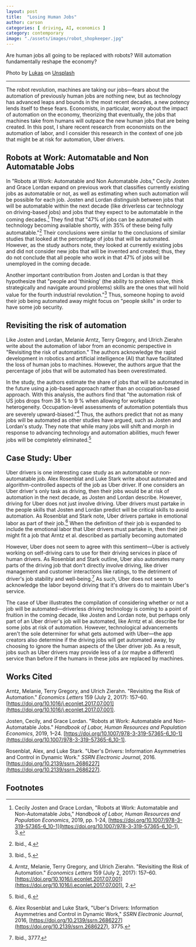 ```yaml
---
layout: post
title:  "Losing Human Jobs"
author: carson
categories: [ driving, AI, economics ]
category: contemporary
image: "./assets/images/robot_shopkeeper.jpg"
---
```


Are human jobs all going to be replaced with robots? Will automation fundamentally reshape the economy?

Photo by [Lukas](https://unsplash.com/@hauntedeyes?utm_source=unsplash&utm_medium=referral&utm_content=creditCopyText) on [Unsplash](https://unsplash.com/s/photos/machine-learning?utm_source=unsplash&utm_medium=referral&utm_content=creditCopyText)

---

The robot revolution, machines are taking our jobs—fears about the automation of previously human jobs are nothing new, but as technology has advanced leaps and bounds in the most recent decades, a new potency lends itself to these fears. Economists, in particular, worry about the impact of automation on the economy, theorizing that eventually, the jobs that machines take from humans will outpace the new human jobs that are being created. In this post, I share recent research from economists on the automation of labor, and I consider this research in the context of one job that might be at risk for automation, Uber drivers.

## Robots at Work: Automatable and Non Automatable Jobs

In "Robots at Work: Automatable and Non Automatable Jobs," Cecily Josten and Grace Lordan expand on previous work that classifies currently existing jobs as automatable or not, as well as estimating when such automation will be possible for each job. Josten and Lordan distinguish between jobs that will be automatable within the next decade (like driverless car technology on driving-based jobs) and jobs that they expect to be automatable in the coming decades.[^1] They find that "47% of jobs can be automated with technology becoming available shortly, with 35% of these being fully automatable."[^2] Their conclusions were similar to the conclusions of similar studies that looked at the percentage of jobs that will be automated. However, as the study authors note, they looked at currently existing jobs and did not consider new jobs that will be invented and created; thus, they do not conclude that all people who work in that 47% of jobs will be unemployed in the coming decade.

Another important contribution from Josten and Lordan is that they hypothesize that "people and 'thinking' (the ability to problem solve, think strategically and navigate around problems) skills are the ones that will hold value for the fourth industrial revolution."[^3] Thus, someone hoping to avoid their job being automated away might focus on "people skills" in order to have some job security.

## Revisiting the risk of automation

Like Josten and Lordan, Melanie Arntz, Terry Gregory, and Ulrich Zierahn write about the automation of labor from an economic perspective in "Revisiting the risk of automation." The authors acknowledge the rapid development in robotics and artificial intelligence (AI) that have facilitated the loss of human jobs to machines. However, the authors argue that the percentage of jobs that will be automated has been overestimated.

In the study, the authors estimate the share of jobs that will be automated in the future using a job-based approach rather than an occupation-based approach. With this analysis, the authors find that "the automation risk of US jobs drops from 38 % to 9 % when allowing for workplace heterogeneity. Occupation-level assessments of automation potentials thus are severely upward-biased."[^4] Thus, the authors predict that not as many jobs will be automated as other studies have argued, such as Josten and Lordan's study. They note that while many jobs will shift and morph in response to advancing technology and automation abilities, much fewer jobs will be completely eliminated.[^5]

## Case Study: Uber

Uber drivers is one interesting case study as an automatable or non-automatable job. Alex Rosenblat and Luke Stark write about automated and algorithm-controlled aspects of the job as Uber driver. If one considers an Uber driver's only task as driving, then their jobs would be at risk of automation in the next decade, as Josten and Lordan describe. However, driving for Uber does not just involve driving. Uber drivers must partake in the people skills that Josten and Lordan predict will be critical skills to avoid automation. As Rosenblat and Stark note, Uber drivers partake in emotional labor as part of their job.[^6] When the definition of their job is expanded to include the emotional labor that Uber drivers must partake in, then their job might fit a job that Arntz et al. described as partially becoming automated

However, Uber does not seem to agree with this sentiment—Uber is actively working on self-driving cars to use for their driving services in place of human drivers. As Rosenblat and Stark outline, Uber also automates many parts of the driving job that don't directly involve driving, like driver management and customer interactions like ratings, to the detriment of driver's job stability and well-being.[^7] As such, Uber does not seem to acknowledge the labor beyond driving that it's drivers do to maintain Uber's service.

The case of Uber illustrates the compilation of considering whether or not a job will be automated—driverless driving technology is coming to a point of fruition in the coming decade, like Josten and Lordan note, but perhaps only part of an Uber driver's job will be automated, like Arntz et al. describe for some jobs at risk of automation. However, technological advancements aren't the sole determiner for what gets automed with Uber—the app creators also determine if the driving jobs will get automated away, by choosing to ignore the human aspects of the Uber driver job. As a result, jobs such as Uber drivers may provide less of a (or maybe a different) service than before if the humans in these jobs are replaced by machines.

## Works Cited

Arntz, Melanie, Terry Gregory, and Ulrich Zierahn. "Revisiting the Risk of Automation." _Economics Letters_ 159 (July 2, 2017): 157–60. [https://doi.org/10.1016/j.econlet.2017.07.001](https://doi.org/10.1016/j.econlet.2017.07.001).

Josten, Cecily, and Grace Lordan. "Robots at Work: Automatable and Non-Automatable Jobs." _Handbook of Labor, Human Resources and Population Economics_, 2019, 1–24. [https://doi.org/10.1007/978-3-319-57365-6_10-1](https://doi.org/10.1007/978-3-319-57365-6_10-1).

Rosenblat, Alex, and Luke Stark. "Uber's Drivers: Information Asymmetries and Control in Dynamic Work." _SSRN Electronic Journal_, 2016. [https://doi.org/10.2139/ssrn.2686227](https://doi.org/10.2139/ssrn.2686227).

## Footnotes

[^1]:
     Cecily Josten and Grace Lordan, "Robots at Work: Automatable and Non-Automatable Jobs," _Handbook of Labor, Human Resources and Population Economics_, 2019, pp. 1-24, [https://doi.org/10.1007/978-3-319-57365-6_10-1](https://doi.org/10.1007/978-3-319-57365-6_10-1), 3.

[^2]:
     Ibid., 4.

[^3]:
     Ibid., 5.

[^4]:
     Arntz, Melanie, Terry Gregory, and Ulrich Zierahn. "Revisiting the Risk of Automation." _Economics Letters_ 159 (July 2, 2017): 157–60. [https://doi.org/10.1016/j.econlet.2017.07.001](https://doi.org/10.1016/j.econlet.2017.07.001), 2.

[^5]:
     Ibid., 6.

[^6]:
     Alex Rosenblat and Luke Stark, "Uber's Drivers: Information Asymmetries and Control in Dynamic Work," _SSRN Electronic Journal_, 2016, [https://doi.org/10.2139/ssrn.2686227](https://doi.org/10.2139/ssrn.2686227), 3775.

[^7]:
     Ibid., 3777.
